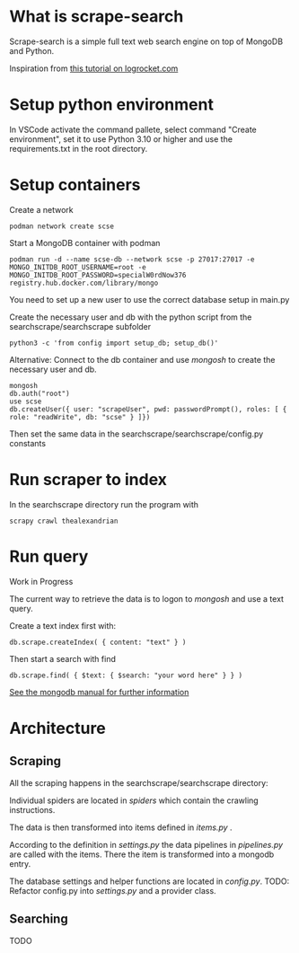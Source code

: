 # What is scrape-search

Scrape-search is a simple full text web search engine on top of MongoDB and Python.

Inspiration from [this tutorial on logrocket.com](https://blog.logrocket.com/scrape-website-python-scrapy-mongodb/)

# Setup python environment

In VSCode activate the command pallete, select command "Create environment", set it to use Python 3.10 or higher and use the requirements.txt in the root directory.

# Setup containers

Create a network

```
podman network create scse
```

Start a MongoDB container with podman

```
podman run -d --name scse-db --network scse -p 27017:27017 -e MONGO_INITDB_ROOT_USERNAME=root -e MONGO_INITDB_ROOT_PASSWORD=specialW0rdNow376 registry.hub.docker.com/library/mongo
```

You need to set up a new user to use the correct database setup in main.py

Create the necessary user and db with the python script from the searchscrape/searchscrape subfolder

```
python3 -c 'from config import setup_db; setup_db()'
```

Alternative: Connect to the db container and use *mongosh* to create the necessary user and db.

```
mongosh
db.auth("root")
use scse
db.createUser({ user: "scrapeUser", pwd: passwordPrompt(), roles: [ { role: "readWrite", db: "scse" } ]})
```

Then set the same data in the searchscrape/searchscrape/config.py constants

# Run scraper to index

In the searchscrape directory run the program with 

```
scrapy crawl thealexandrian
```

# Run query

Work in Progress

The current way to retrieve the data is to logon to *mongosh* and use a text query.

Create a text index first with:

```
db.scrape.createIndex( { content: "text" } )
```

Then start a search with find

```
db.scrape.find( { $text: { $search: "your word here" } } )
```

[See the mongodb manual for further information](https://www.mongodb.com/docs/manual/reference/operator/query/text/)

# Architecture

## Scraping

All the scraping happens in the searchscrape/searchscrape directory:

Individual spiders are located in *spiders* which contain the crawling instructions.

The data is then transformed into items defined in *items.py* .

According to the definition in *settings.py* the data pipelines in *pipelines.py* are called with the items. There the item is transformed into a mongodb entry.

The database settings and helper functions are located in *config.py*.
TODO: Refactor config.py into *settings.py* and a provider class.

## Searching

TODO